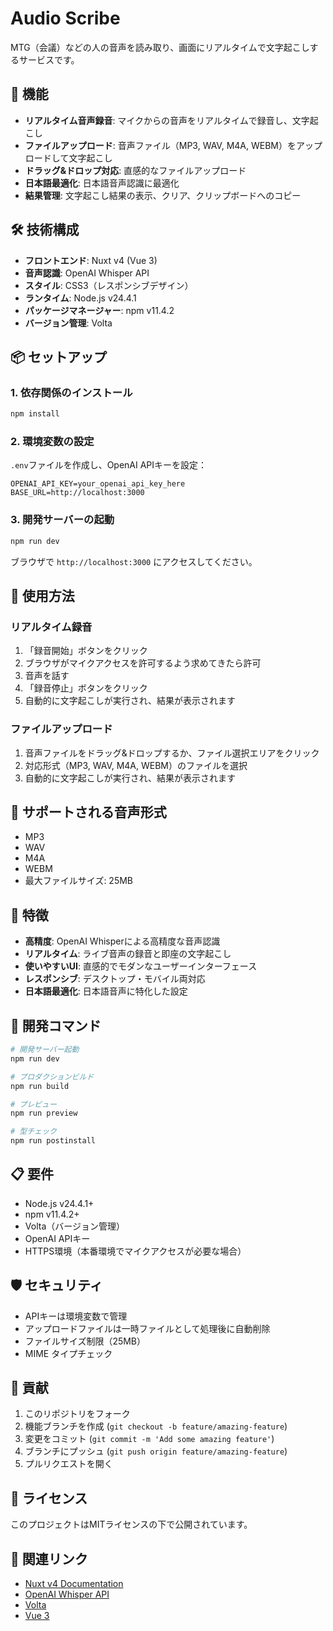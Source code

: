 # Audio Scribe

MTG（会議）などの人の音声を読み取り、画面にリアルタイムで文字起こしするサービスです。

## 🎯 機能

- **リアルタイム音声録音**: マイクからの音声をリアルタイムで録音し、文字起こし
- **ファイルアップロード**: 音声ファイル（MP3, WAV, M4A, WEBM）をアップロードして文字起こし
- **ドラッグ&ドロップ対応**: 直感的なファイルアップロード
- **日本語最適化**: 日本語音声認識に最適化
- **結果管理**: 文字起こし結果の表示、クリア、クリップボードへのコピー

## 🛠 技術構成

- **フロントエンド**: Nuxt v4 (Vue 3)
- **音声認識**: OpenAI Whisper API
- **スタイル**: CSS3（レスポンシブデザイン）
- **ランタイム**: Node.js v24.4.1
- **パッケージマネージャー**: npm v11.4.2
- **バージョン管理**: Volta

## 📦 セットアップ

### 1. 依存関係のインストール

```bash
npm install
```

### 2. 環境変数の設定

`.env`ファイルを作成し、OpenAI APIキーを設定：

```env
OPENAI_API_KEY=your_openai_api_key_here
BASE_URL=http://localhost:3000
```

### 3. 開発サーバーの起動

```bash
npm run dev
```

ブラウザで `http://localhost:3000` にアクセスしてください。

## 🚀 使用方法

### リアルタイム録音

1. 「録音開始」ボタンをクリック
2. ブラウザがマイクアクセスを許可するよう求めてきたら許可
3. 音声を話す
4. 「録音停止」ボタンをクリック
5. 自動的に文字起こしが実行され、結果が表示されます

### ファイルアップロード

1. 音声ファイルをドラッグ&ドロップするか、ファイル選択エリアをクリック
2. 対応形式（MP3, WAV, M4A, WEBM）のファイルを選択
3. 自動的に文字起こしが実行され、結果が表示されます

## 📝 サポートされる音声形式

- MP3
- WAV
- M4A
- WEBM
- 最大ファイルサイズ: 25MB

## 🌟 特徴

- **高精度**: OpenAI Whisperによる高精度な音声認識
- **リアルタイム**: ライブ音声の録音と即座の文字起こし
- **使いやすいUI**: 直感的でモダンなユーザーインターフェース
- **レスポンシブ**: デスクトップ・モバイル両対応
- **日本語最適化**: 日本語音声に特化した設定

## 🔧 開発コマンド

```bash
# 開発サーバー起動
npm run dev

# プロダクションビルド
npm run build

# プレビュー
npm run preview

# 型チェック
npm run postinstall
```

## 📋 要件

- Node.js v24.4.1+
- npm v11.4.2+
- Volta（バージョン管理）
- OpenAI APIキー
- HTTPS環境（本番環境でマイクアクセスが必要な場合）

## 🛡 セキュリティ

- APIキーは環境変数で管理
- アップロードファイルは一時ファイルとして処理後に自動削除
- ファイルサイズ制限（25MB）
- MIME タイプチェック

## 🤝 貢献

1. このリポジトリをフォーク
2. 機能ブランチを作成 (`git checkout -b feature/amazing-feature`)
3. 変更をコミット (`git commit -m 'Add some amazing feature'`)
4. ブランチにプッシュ (`git push origin feature/amazing-feature`)
5. プルリクエストを開く

## 📄 ライセンス

このプロジェクトはMITライセンスの下で公開されています。

## 🔗 関連リンク

- [Nuxt v4 Documentation](https://nuxt.com/)
- [OpenAI Whisper API](https://platform.openai.com/docs/guides/speech-to-text)
- [Volta](https://volta.sh/)
- [Vue 3](https://vuejs.org/)
